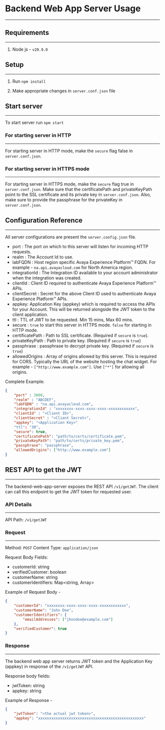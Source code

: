 # Backend Web App Server Usage
------------------------------------------------

## Requirements
------------------------------------------------

1. Node js - `v20.9.0`

## Setup
------------------------------------------------

1. Run `npm install`

2. Make appropriate changes in `server.conf.json` file

## Start server
------------------------------------------------

To start server run `npm start`

### For starting server in HTTP
------------------------------------------------

For starting server in HTTP mode, make the `secure` flag false in `server.conf.json`.

### For starting server in HTTPS mode
------------------------------------------------

For starting server in HTTPS mode, make the `secure` flag true in `server.conf.json`.
Make sure that the certificatePath and privateKeyPath point to the SSL certificate and its private key in `server.conf.json`.
Also, make sure to provide the passphrase for the privateKey in `server.conf.json`.

## Configuration Reference
------------------------------------------------

All server configurations are present the `server.config.json` file.

- port :  The port on which to this server will listen for incoming HTTP requests.
- realm : The Account Id to use.
- labFQDN : Host region specific Avaya Experience Platform™ FQDN. For example - `na.api.avayacloud.com` for North America region.
- integrationId : The Integration ID available to your account administrator when the integration was created.
- clientId : Client ID required to authenticate Avaya Experience Platform™ APIs.
- clientSecret : Secret for the above Client ID used to authenticate Avaya Experience Platform™ APIs.
- appkey: Application Key (appkey) which is required to access the APIs for your Account. This will be returned alongside the JWT token to the client application.
- ttl : TTL of JWT to be requested. Min 15 mins, Max 60 mins.
- secure : `true` to start this server in HTTPS mode. `false` for starting in HTTP mode. 
- certificatePath : Path to SSL certificate. (Required if `secure` is `true`).
- privateKeyPath : Path to private key. (Required if `secure` is `true`)
- passphrase : passphrase to decrypt private key.  (Required if `secure` is `true`)
- allowedOrigins : Array of origins allowed by this server. This is required for CORS. Typically the URL of the website hosting the chat widget. For example - `["http://www.example.com"]`. Use `["*"]` for allowing all origins.

Complete Example:

```json
{
    "port" : 3000,
    "realm" : "ABCDEF",
    "labFQDN" : "na.api.avayacloud.com",
    "integrationId" : "xxxxxxxx-xxxx-xxxx-xxxx-xxxxxxxxxxxx",
    "clientId" : "<Client ID>",
    "clientSecret" : "<Client Secret>",
    "appkey": "<Application Key>"
    "ttl": "30",
    "secure": true, 
    "certificatePath": "path/to/certs/certificate.pem",
    "privateKeyPath": "path/to/certs/private_key.pem",
    "passphrase": "passphrase",
    "allowedOrigins": ["http://www.example.com"]
}
```

## REST API to get the JWT
------------------------------------------------

The backend-web-app-server exposes the REST API `/v1/getJWT`. The client can call this endpoint to get the JWT token for requested user.

### API Details
----------------------------------------

API Path: `/v1/getJWT`

### Request
----------------------------------------

Method: `POST`
Content Type: `application/json`

Request Body Fields: 
- customerId: string
- verifiedCustomer: boolean
- customerName: string
- customerIdentifiers: Map<string, Array<string>>

Example of Request Body -

```json
{
    "customerId": "xxxxxxxx-xxxx-xxxx-xxxx-xxxxxxxxxxxx",
    "customerName": "John Doe",
    "customerIdentifiers": {
        "emailAddresses": ["jhondoe@example.com"]
    },
    "verifiedCustomer": true
}
```

### Response
-----------------------------------------

The backend web app server returns JWT token and the Application Key (appkey) in response of the `/v1/getJWT` API.

Response body fields:
- jwtToken: string
- appkey: string

Example of Response - 
```json
{
    "jwtToken": "<the actual jwt token>",
    "appkey": "xxxxxxxxxxxxxxxxxxxxxxxxxxxxxxxxxxxxxxxxxxxxxxxx"
}
```